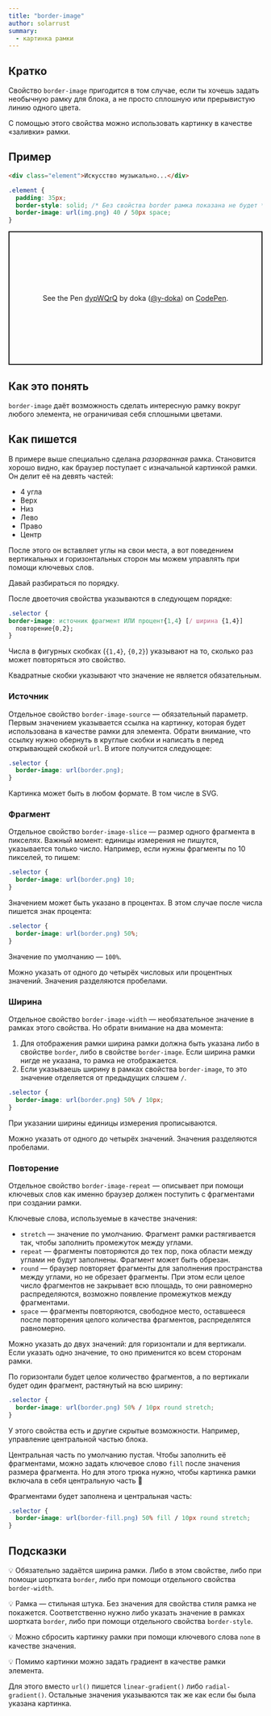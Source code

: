 ```yaml
---
title: "border-image"
author: solarrust
summary:
  - картинка рамки
---
```


## Кратко

Свойство `border-image` пригодится в том случае, если ты хочешь задать необычную рамку для блока, а не просто сплошную или прерывистую линию одного цвета.

С помощью этого свойства можно использовать картинку в качестве «заливки» рамки.

## Пример

```html
<div class="element">Искусство музыкально...</div>
```

```css
.element {
  padding: 35px;
  border-style: solid; /* Без свойства border рамка показана не будет */
  border-image: url(img.png) 40 / 50px space;
}
```

<p class="codepen" data-height="265" data-theme-id="light" data-default-tab="css,result" data-user="y-doka" data-slug-hash="dypWQrQ" style="height: 265px; box-sizing: border-box; display: flex; align-items: center; justify-content: center; border: 2px solid; margin: 1em 0; padding: 1em;" data-pen-title="dypWQrQ">
  <span>See the Pen <a href="https://codepen.io/y-doka/pen/dypWQrQ">
  dypWQrQ</a> by doka (<a href="https://codepen.io/y-doka">@y-doka</a>)
  on <a href="https://codepen.io">CodePen</a>.</span>
</p>
<script async src="https://cpwebassets.codepen.io/assets/embed/ei.js"></script>

## Как это понять

`border-image` даёт возможность сделать интересную рамку вокруг любого элемента, не ограничивая себя сплошными цветами.

## Как пишется

В примере выше специально сделана *разорванная* рамка. Становится хорошо видно, как браузер поступает с изначальной картинкой рамки. Он делит её на девять частей:

- 4 угла
- Верх
- Низ
- Лево
- Право
- Центр

После этого он вставляет углы на свои места, а вот поведением вертикальных и горизонтальных сторон мы можем управлять при помощи ключевых слов.

Давай разбираться по порядку.

После двоеточия свойства указываются в следующем порядке:

```css
.selector {
border-image: источник фрагмент ИЛИ процент{1,4} [/ ширина {1,4}]
  повторение{0,2};
}
```

Числа в фигурных скобках (`{1,4}`, `{0,2}`) указывают на то, сколько раз может повторяться это свойство.

Квадратные скобки указывают что значение не является обязательным.

### Источник

Отдельное свойство `border-image-source` — обязательный параметр. Первым значением указывается ссылка на картинку, которая будет использована в качестве рамки для элемента. Обрати внимание, что ссылку нужно обернуть в круглые скобки и написать в перед открывающей скобкой `url`. В итоге получится следующее:

```css
.selector {
  border-image: url(border.png);
}
```

Картинка может быть в любом формате. В том числе в SVG.

### Фрагмент

Отдельное свойство `border-image-slice` — размер одного фрагмента в пикселях. Важный момент: единицы измерения не пишутся, указывается только число. Например, если нужны фрагменты по 10 пикселей, то пишем:

```css
.selector {
  border-image: url(border.png) 10;
}
```

Значением может быть указано в процентах. В этом случае после числа пишется знак процента:

```css
.selector {
  border-image: url(border.png) 50%;
}
```

Значение по умолчанию — `100%`.

Можно указать от одного до четырёх числовых или процентных значений. Значения разделяются пробелами.

### Ширина

Отдельное свойство `border-image-width` — необязательное значение в рамках этого свойства. Но обрати внимание на два момента:

1. Для отображения рамки ширина рамки должна быть указана либо в свойстве `border`, либо в свойстве `border-image`. Если ширина рамки нигде не указана, то рамка не отображается.
2. Если указываешь ширину в рамках свойства `border-image`, то это значение отделяется от предыдущих слэшем `/`.

```css
.selector {
  border-image: url(border.png) 50% / 10px;
}
```

При указании ширины единицы измерения прописываются.

Можно указать от одного до четырёх значений. Значения разделяются пробелами.

### Повторение

Отдельное свойство `border-image-repeat` — описывает при помощи ключевых слов как именно браузер должен поступить с фрагментами при создании рамки.

Ключевые слова, используемые в качестве значения:

- `stretch` — значение по умолчанию. Фрагмент рамки растягивается так, чтобы заполнить промежуток между углами.
- `repeat` — фрагменты повторяются до тех пор, пока области между углами не будут заполнены. Фрагмент может быть обрезан.
- `round` — браузер повторяет фрагменты для заполнения пространства между углами, но не обрезает фрагменты. При этом если целое число фрагментов не закрывает всю площадь, то они равномерно распределяются, возможно появление промежутков между фрагментами.
- `space` — фрагменты повторяются, свободное место, оставшееся после повторения целого количества фрагментов, распределятся равномерно.

Можно указать до двух значений: для горизонтали и для вертикали. Если указать одно значение, то оно применится ко всем сторонам рамки.

По горизонтали будет целое количество фрагментов, а по вертикали будет один фрагмент, растянутый на всю ширину:

```css
.selector {
  border-image: url(border.png) 50% / 10px round stretch;
}
```

У этого свойства есть и другие скрытые возможности. Например, управление центральной частью блока.

Центральная часть по умолчанию пустая. Чтобы заполнить её фрагментами, можно задать ключевое слово `fill` после значения размера фрагмента. Но для этого трюка нужно, чтобы картинка рамки включала в себя центральную часть 🔮

Фрагментами будет заполнена и центральная часть:

```css
.selector {
  border-image: url(border-fill.png) 50% fill / 10px round stretch;
}
```

## Подсказки

💡 Обязательно задаётся ширина рамки. Либо в этом свойстве, либо при помощи шортката `border`, либо при помощи отдельного свойства `border-width`.

💡 Рамка — стильная штука. Без значения для свойства стиля рамка не покажется. Соответственно нужно либо указать значение в рамках шортката `border`, либо при помощи отдельного свойства `border-style`.

💡 Можно сбросить картинку рамки при помощи ключевого слова `none` в качестве значения.

💡 Помимо картинки можно задать градиент в качестве рамки элемента.

Для этого вместо `url()` пишется `linear-gradient()` либо `radial-gradient()`. Остальные значения указываются так же как если бы была указана картинка.
